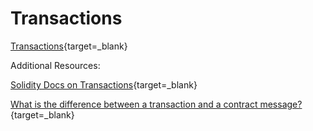 # Transactions

  [Transactions](https://streamable.com/16mrh0){target=_blank}

  Additional Resources:

  [Solidity Docs on Transactions](https://solidity.readthedocs.io/en/latest/introduction-to-smart-contracts.html#transactions){target=_blank}

  [What is the difference between a transaction and a contract message?](https://ethereum.stackexchange.com/questions/12065/what-is-the-difference-between-a-call-message-call-and-a-message){target=_blank}